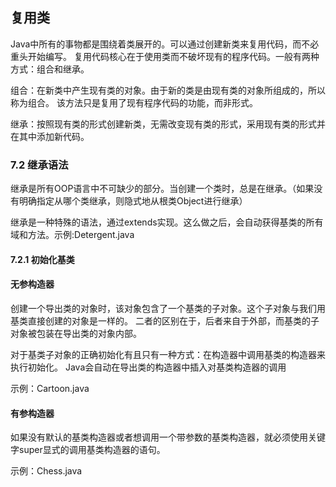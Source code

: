 ## 复用类
Java中所有的事物都是围绕着类展开的。可以通过创建新类来复用代码，而不必重头开始编写。
复用代码核心在于使用类而不破坏现有的程序代码。一般有两种方式：组合和继承。

组合：在新类中产生现有类的对象。由于新的类是由现有类的对象所组成的，所以称为组合。
该方法只是复用了现有程序代码的功能，而非形式。

继承：按照现有类的形式创建新类，无需改变现有类的形式，采用现有类的形式并在其中添加新代码。



### 7.2 继承语法
继承是所有OOP语言中不可缺少的部分。当创建一个类时，总是在继承。（如果没有明确指定从哪个类继承，则隐式地从根类Object进行继承）

继承是一种特殊的语法，通过extends实现。这么做之后，会自动获得基类的所有域和方法。示例:Detergent.java



#### 7.2.1 初始化基类


#### 无参构造器
创建一个导出类的对象时，该对象包含了一个基类的子对象。这个子对象与我们用基类直接创建的对象是一样的。
二者的区别在于，后者来自于外部，而基类的子对象被包装在导出类的对象内部。

对于基类子对象的正确初始化有且只有一种方式：在构造器中调用基类的构造器来执行初始化。
Java会自动在导出类的构造器中插入对基类构造器的调用

示例：Cartoon.java

#### 有参构造器


如果没有默认的基类构造器或者想调用一个带参数的基类构造器，就必须使用关键字super显式的调用基类构造器的语句。

示例：Chess.java
